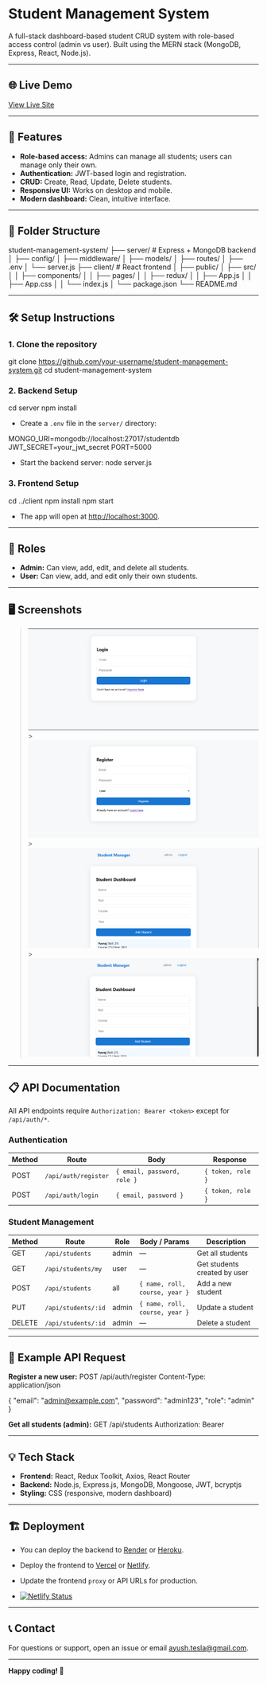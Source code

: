 # Student Management System

A full-stack dashboard-based student CRUD system with role-based access control (admin vs user). Built using the MERN stack (MongoDB, Express, React, Node.js).

---
## 🌐 Live Demo

[View Live Site](https://ayushstudentmanagementapp.netlify.app/)

---

## 🚀 Features

- **Role-based access:** Admins can manage all students; users can manage only their own.
- **Authentication:** JWT-based login and registration.
- **CRUD:** Create, Read, Update, Delete students.
- **Responsive UI:** Works on desktop and mobile.
- **Modern dashboard:** Clean, intuitive interface.

---

## 📂 Folder Structure

student-management-system/
├── server/ # Express + MongoDB backend
│ ├── config/
│ ├── middleware/
│ ├── models/
│ ├── routes/
│ ├── .env
│ └── server.js
├── client/ # React frontend
│ ├── public/
│ ├── src/
│ │ ├── components/
│ │ ├── pages/
│ │ ├── redux/
│ │ ├── App.js
│ │ ├── App.css
│ │ └── index.js
│ └── package.json
└── README.md

---

## 🛠️ Setup Instructions

### 1. **Clone the repository**

git clone https://github.com/your-username/student-management-system.git
cd student-management-system

### 2. **Backend Setup**

cd server
npm install

- Create a `.env` file in the `server/` directory:

MONGO_URI=mongodb://localhost:27017/studentdb
JWT_SECRET=your_jwt_secret
PORT=5000

- Start the backend server:
  node server.js

### 3. **Frontend Setup**

cd ../client
npm install
npm start

- The app will open at [http://localhost:3000](http://localhost:3000).

---

## 👥 Roles

- **Admin:** Can view, add, edit, and delete all students.
- **User:** Can view, add, and edit only their own students.

---

## 🖥️ Screenshots

> ![alt text](image.png) > ![alt text](image-1.png) > ![alt text](image-2.png) > ![alt text](image-3.png)

---

## 📋 API Documentation

All API endpoints require `Authorization: Bearer <token>` except for `/api/auth/*`.

### **Authentication**

| Method | Route                | Body                        | Response          |
| ------ | -------------------- | --------------------------- | ----------------- |
| POST   | `/api/auth/register` | `{ email, password, role }` | `{ token, role }` |
| POST   | `/api/auth/login`    | `{ email, password }`       | `{ token, role }` |

### **Student Management**

| Method | Route               | Role  | Body / Params                  | Description                  |
| ------ | ------------------- | ----- | ------------------------------ | ---------------------------- |
| GET    | `/api/students`     | admin | —                              | Get all students             |
| GET    | `/api/students/my`  | user  | —                              | Get students created by user |
| POST   | `/api/students`     | all   | `{ name, roll, course, year }` | Add a new student            |
| PUT    | `/api/students/:id` | admin | `{ name, roll, course, year }` | Update a student             |
| DELETE | `/api/students/:id` | admin | —                              | Delete a student             |

---

## 🧪 Example API Request

**Register a new user:**
POST /api/auth/register
Content-Type: application/json

{
"email": "admin@example.com",
"password": "admin123",
"role": "admin"
}

**Get all students (admin):**
GET /api/students
Authorization: Bearer <token>

---

## 💡 Tech Stack

- **Frontend:** React, Redux Toolkit, Axios, React Router
- **Backend:** Node.js, Express.js, MongoDB, Mongoose, JWT, bcryptjs
- **Styling:** CSS (responsive, modern dashboard)

---

## 🏗️ Deployment

- You can deploy the backend to [Render](https://render.com/) or [Heroku](https://heroku.com/).
- Deploy the frontend to [Vercel](https://vercel.com/) or [Netlify](https://netlify.com/).
- Update the frontend `proxy` or API URLs for production.

- [![Netlify Status](https://api.netlify.com/api/v1/badges/f75adc5c-95d8-42c4-bc15-dd91cd1f2998/deploy-status)](https://app.netlify.com/projects/ayushstudentmanagementapp/deploys)

---

## 📞 Contact

For questions or support, open an issue or email [ayush.tesla@gmail.com](mailto:ayush.tesla@gmail.com).

---

**Happy coding! 🚀**
